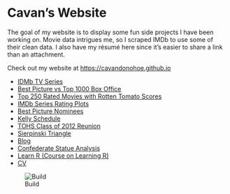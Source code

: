 
<!-- README.md is generated from README.Rmd. Please edit that file -->

# Cavan’s Website

<!-- badges: start -->

<!-- badges: end -->

The goal of my website is to display some fun side projects I have been
working on. Movie data intrigues me, so I scraped IMDb to use some of
their clean data. I also have my résumé here since it’s easier to share
a link than an attachment.

Check out my website at <https://cavandonohoe.github.io>

- [IDMb TV
  Series](https://cavandonohoe.github.io/imdb_top_250_tv_series.html)
- [Best Picture vs Top 1000 Box
  Office](https://cavandonohoe.github.io/best_pic_vs_top_1000.html)
- [Top 250 Rated Movies with Rotten Tomato
  Scores](https://cavandonohoe.github.io/top_250_imdb_with_rt.html)
- [IMDb Series Rating
  Plots](https://cavandonohoe.github.io/imdb_rating_plot.html)
- [Best Picture
  Nominees](https://cavandonohoe.github.io/best_picture_nominees.html)
- [Kelly
  Schedule](https://cavandonohoe.github.io/firefighter_schedule.html)
- [TOHS Class of 2012
  Reunion](https://cavandonohoe.github.io/tohs_reunion.html)
- [Sierpinski
  Triangle](https://cavandonohoe.github.io/sierpinski_triangle.html)
- [Blog](https://cavandonohoe.github.io/my_travels.html)
- [Confederate Statue
  Analysis](https://github.com/cavandonohoe/confederate_statues)
- [Learn R (Course on Learning
  R)](https://cavandonohoe.github.io/learn_r.html)
- [CV](https://cavandonohoe.github.io/cv.html)

<figure>
<img
src="https://github.com/cavandonohoe/cavandonohoe.github.io/actions/workflows/pages-rmarkdown.yml/badge.svg"
alt="Build" />
<figcaption aria-hidden="true">Build</figcaption>
</figure>
